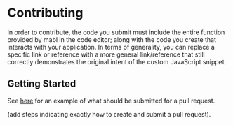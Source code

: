 # Contributing

In order to contribute, the code you submit must include the entire function provided by mabl in the code editor; along with the code you create that interacts with your application. In terms of generality, you can replace a specific link or reference with a more general link/reference that still correctly demonstrates the original intent of the custom JavaScript snippet.

## Getting Started

See [here](https://github.com/EdgarJoelM/mabl-JavaScript-snippets/blob/master/user%20snippets/user%20example.js) for an example of what should be submitted for a pull request.

(add steps indicating exactly how to create and submit a pull request).

